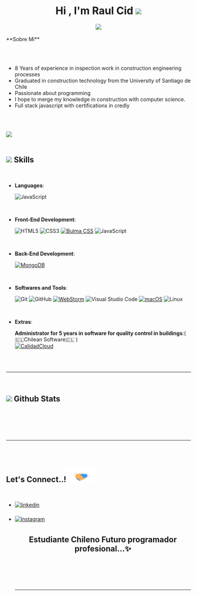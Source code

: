 <h1 align="center"><b>Hi , I'm Raul Cid </b><img src="https://media.giphy.com/media/hvRJCLFzcasrR4ia7z/giphy.gif" width="35"></h1>
<!--  -->
<p align="center">
  <a href="https://github.com/DenverCoder1/readme-typing-svg">
    <img src="https://readme-typing-svg.herokuapp.com?font=Time+New+Roman&color=green&size=25&center=true&vCenter=true&width=600&height=100&lines=Bienvenido+Al+Github+de+Raul+Cid..&hearts;++;Fullstack+Javascript+Developer,;programming+University+Student,;Active+Learner/Researcher,;Love+to+learn+new+stuffs..<3">
  </a>
</p
<br>
 **Sobre Mi**

<br><br>
- 8 Years of experience in inspection work in construction engineering processes
- Graduated in construction technology from the University of Santiago de Chile
- Passionate about programming
- I hope to merge my knowledge in construction with computer science.
- Full stack javascript with certifications in credly

<br><br>

<img src="https://user-images.githubusercontent.com/73097560/115834477-dbab4500-a447-11eb-908a-139a6edaec5c.gif"><br><br>

## <img src="https://media2.giphy.com/media/QssGEmpkyEOhBCb7e1/giphy.gif?cid=ecf05e47a0n3gi1bfqntqmob8g9aid1oyj2wr3ds3mg700bl&rid=giphy.gif" width ="25"><b> Skills</b>
<br>

<p align="center">

- **Languages**:
    
  ![JavaScript](https://img.shields.io/badge/JavaScript%20-%23F7DF1E.svg?style=for-the-badge&logo=javascript&logoColor=black)

<br>   
    
- **Front-End Development**:

   ![HTML5](https://img.shields.io/badge/HTML5%20-%23E34F26.svg?style=for-the-badge&logo=html5&logoColor=white)
   ![CSS3](https://img.shields.io/badge/CSS%20-%231572B6.svg?style=for-the-badge&logo=css3&logoColor=white)
   [![Bulma CSS](https://img.shields.io/badge/Bulma_CSS-00D1B2?style=for-the-badge&logo=bulma&logoColor=white)](https://bulma.io/)
   ![JavaScript](https://img.shields.io/badge/JavaScript%20-%23F7DF1E.svg?style=for-the-badge&logo=javascript&logoColor=black)

<br>

- **Back-End Development**:
  
   [![MongoDB](https://img.shields.io/badge/MongoDB-%234ea94b.svg?style=for-the-badge&logo=mongodb&logoColor=white)](https://www.mongodb.com/)

    
<br>

- **Softwares and Tools**:

    ![Git](https://img.shields.io/badge/git-%23F05033.svg?style=for-the-badge&logo=git&logoColor=white)
    ![GitHub](https://img.shields.io/badge/github-%23121011.svg?style=for-the-badge&logo=github&logoColor=white)
    [![WebStorm](https://img.shields.io/badge/WebStorm-000000?style=for-the-badge&logo=webstorm&logoColor=white)](https://www.jetbrains.com/webstorm/)
    ![Visual Studio Code](https://img.shields.io/badge/Visual%20Studio%20Code-0078d7.svg?style=for-the-badge&logo=visual-studio-code&logoColor=white)
    [![macOS](https://img.shields.io/badge/macOS-000000?style=for-the-badge&logo=apple&logoColor=white)](https://www.apple.com/macos/)
    ![Linux](https://img.shields.io/badge/Linux-FCC624?style=for-the-badge&logo=linux&logoColor=black) 

<br>

- **Extras**:
 
  **Administrator for 5 years in software for quality control in buildings**:( 🇨🇱Chilean Software🇨🇱 ) 
  <br>
   [![CalidadCloud](https://img.shields.io/badge/Software-%23054020?style=for-the-badge&logo=gnu-bash&logoColor=white)](https://www.calidadcloud.com/)

</p>

<br>
<br>

-----

<br>


## <img src="https://media.giphy.com/media/iY8CRBdQXODJSCERIr/giphy.gif" width="35"><b> Github Stats </b>
<br>
<br>
<br>
<br>

-----

<br>
<br>

## <b> Let's Connect..!</b><img src="https://github.com/0xAbdulKhalid/0xAbdulKhalid/raw/main/assets/mdImages/handshake.gif" width ="80">
<br>
<div align='left'>

<ul>

<li>
<a href="https://linkedin.com/in/raul-cid-62285748/" target="_blank">
  <img src="https://img.shields.io/badge/linkedin:%20raul--cid--62285748-%2300acee.svg?color=405DE6&style=for-the-badge&logo=linkedin&logoColor=white" alt="linkedin" style="margin-bottom: 5px;"/>
</a>

</a>
</li>

<br>

<li>
<a href="https://www.instagram.com/guitarsgasmo/" target="_blank">
  <img src="https://img.shields.io/badge/Instagram-%23E4405F.svg?style=for-the-badge&logo=instagram&logoColor=white" alt="Instagram" style="margin-bottom: 5px;">
</a>

<br>
	
<div align='center'>

## <b> Estudiante Chileno Futuro programador profesional...✨</b>

</div>
<br>
<br>
<br>
<br>

---

<br>





